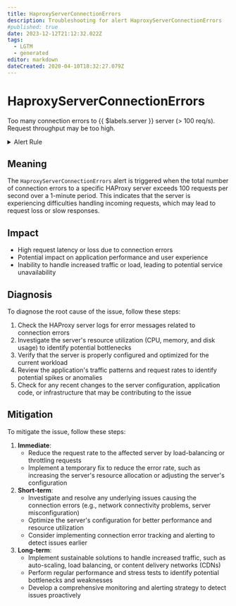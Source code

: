 ```yaml
---
title: HaproxyServerConnectionErrors
description: Troubleshooting for alert HaproxyServerConnectionErrors
#published: true
date: 2023-12-12T21:12:32.022Z
tags: 
  - LGTM
  - generated
editor: markdown
dateCreated: 2020-04-10T18:32:27.079Z
---
```


# HaproxyServerConnectionErrors

Too many connection errors to {{ $labels.server }} server (> 100 req/s). Request throughput may be too high.

<details>
  <summary>Alert Rule</summary>

{{% rule "haproxy/haproxy-exporter-v1.yml" "HaproxyServerConnectionErrors" %}}

{{% comment %}}

```yaml
alert: HaproxyServerConnectionErrors
expr: sum by (server) (rate(haproxy_server_connection_errors_total[1m])) > 100
for: 0m
labels:
    severity: critical
annotations:
    summary: HAProxy server connection errors (instance {{ $labels.instance }})
    description: |-
        Too many connection errors to {{ $labels.server }} server (> 100 req/s). Request throughput may be too high.
          VALUE = {{ $value }}
          LABELS = {{ $labels }}
    runbook: https://github.com/srerun/prometheus-alerts/blob/main/content/runbooks/haproxy-exporter-v1/HaproxyServerConnectionErrors.md

```

{{% /comment %}}

</details>


## Meaning

The `HaproxyServerConnectionErrors` alert is triggered when the total number of connection errors to a specific HAProxy server exceeds 100 requests per second over a 1-minute period. This indicates that the server is experiencing difficulties handling incoming requests, which may lead to request loss or slow responses.

## Impact

* High request latency or loss due to connection errors
* Potential impact on application performance and user experience
* Inability to handle increased traffic or load, leading to potential service unavailability

## Diagnosis

To diagnose the root cause of the issue, follow these steps:

1. Check the HAProxy server logs for error messages related to connection errors
2. Investigate the server's resource utilization (CPU, memory, and disk usage) to identify potential bottlenecks
3. Verify that the server is properly configured and optimized for the current workload
4. Review the application's traffic patterns and request rates to identify potential spikes or anomalies
5. Check for any recent changes to the server configuration, application code, or infrastructure that may be contributing to the issue

## Mitigation

To mitigate the issue, follow these steps:

1. **Immediate**:
	* Reduce the request rate to the affected server by load-balancing or throttling requests
	* Implement a temporary fix to reduce the error rate, such as increasing the server's resource allocation or adjusting the server's configuration
2. **Short-term**:
	* Investigate and resolve any underlying issues causing the connection errors (e.g., network connectivity problems, server misconfiguration)
	* Optimize the server's configuration for better performance and resource utilization
	* Consider implementing connection error tracking and alerting to detect issues earlier
3. **Long-term**:
	* Implement sustainable solutions to handle increased traffic, such as auto-scaling, load balancing, or content delivery networks (CDNs)
	* Perform regular performance and stress tests to identify potential bottlenecks and weaknesses
	* Develop a comprehensive monitoring and alerting strategy to detect issues proactively